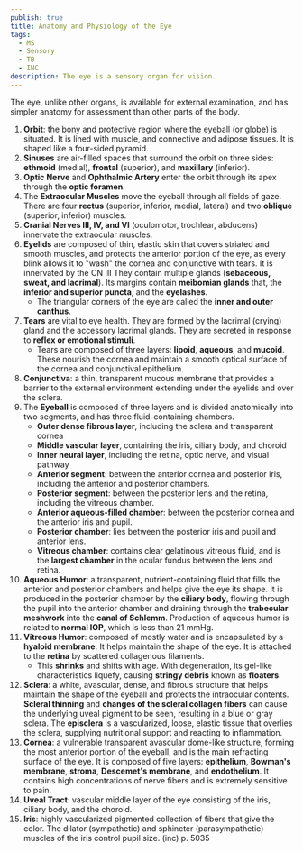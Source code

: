 ```yaml
---
publish: true
title: Anatomy and Physiology of the Eye
tags:
  - MS
  - Sensory
  - TB
  - INC
description: The eye is a sensory organ for vision. 
---
```

The eye, unlike other organs, is available for external examination, and has simpler anatomy for assessment than other parts of the body.
1. **Orbit**: the bony and protective region where the eyeball (or globe) is situated. It is lined with muscle, and connective and adipose tissues. It is shaped like a four-sided pyramid.
2. **Sinuses** are air-filled spaces that surround the orbit on three sides: **ethmoid** (medial), **frontal** (superior), and **maxillary** (inferior).
3. **Optic Nerve** and **Ophthalmic Artery** enter the orbit through its apex through the **optic foramen**.
4. The **Extraocular Muscles** move the eyeball through all fields of gaze. There are four **rectus** (superior, inferior, medial, lateral) and two **oblique** (superior, inferior) muscles.
5. **Cranial Nerves III, IV, and VI** (oculomotor, trochlear, abducens) innervate the extraocular muscles.
6. **Eyelids** are composed of thin, elastic skin that covers striated and smooth muscles, and protects the anterior portion of the eye, as every blink allows it to "wash" the cornea and conjunctive with tears. It is innervated by the CN III They contain multiple glands (**sebaceous, sweat, and lacrimal**). Its margins contain **meibomian glands** that, the **inferior and superior puncta**, and the **eyelashes**.
	- The triangular corners of the eye are called the **inner and outer canthus**.
7. **Tears** are vital to eye health. They are formed by the lacrimal (crying) gland and the accessory lacrimal glands. They are secreted in response to **reflex or emotional stimuli**.
	- Tears are composed of three layers: **lipoid**, **aqueous**, and **mucoid**. These nourish the cornea and maintain a smooth optical surface of the cornea and conjunctival epithelium.
8. **Conjunctiva**: a thin, transparent mucous membrane that provides a barrier to the external environment extending under the eyelids and over the sclera.
9. The **Eyeball** is composed of three layers and is divided anatomically into two segments, and has three fluid-containing chambers.
	- **Outer dense fibrous layer**, including the sclera and transparent cornea
	- **Middle vascular layer**, containing the iris, ciliary body, and choroid
	- **Inner neural layer**, including the retina, optic nerve, and visual pathway
	- **Anterior segment**: between the anterior cornea and posterior iris, including the anterior and posterior chambers.
	- **Posterior segment**: between the posterior lens and the retina, including the vitreous chamber.
	- **Anterior aqueous-filled chamber**: between the posterior cornea and the anterior iris and pupil.
	- **Posterior chamber**: lies between the posterior iris and pupil and anterior lens.
	- **Vitreous chamber**: contains clear gelatinous vitreous fluid, and is the **largest chamber** in the ocular fundus between the lens and retina.
10. **Aqueous Humor**: a transparent, nutrient-containing fluid that fills the anterior and posterior chambers and helps give the eye its shape. It is produced in the posterior chamber by the **ciliary body**, flowing through the pupil into the anterior chamber and draining through the **trabecular meshwork** into the **canal of Schlemm**. Production of aqueous humor is related to **normal IOP**, which is less than 21 mmHg.
11. **Vitreous Humor**: composed of mostly water and is encapsulated by a **hyaloid membrane**. It helps maintain the shape of the eye. It is attached to the **retina** by scattered collagenous filaments.
	- This **shrinks** and shifts with age. With degeneration, its gel-like characteristics liquefy, causing **stringy debris** known as **floaters**.
12. **Sclera**: a white, avascular, dense, and fibrous structure that helps maintain the shape of the eyeball and protects the intraocular contents. **Scleral thinning** and **changes of the scleral collagen fibers** can cause the underlying uveal pigment to be seen, resulting in a blue or gray sclera. The **episclera** is a vascularized, loose, elastic tissue that overlies the sclera, supplying nutritional support and reacting to inflammation.
13. **Cornea**: a vulnerable transparent avascular dome-like structure, forming the most anterior portion of the eyeball, and is the main refracting surface of the eye. It is composed of five layers: **epithelium**, **Bowman's membrane**, **stroma**, **Descemet's membrane**, and **endothelium**. It contains high concentrations of nerve fibers and is extremely sensitive to pain.
14. **Uveal Tract**: vascular middle layer of the eye consisting of the iris, ciliary body, and the choroid.
15. **Iris**: highly vascularized pigmented collection of fibers that give the color. The dilator (sympathetic) and sphincter (parasympathetic) muscles of the iris control pupil size.
(inc) p. 5035
